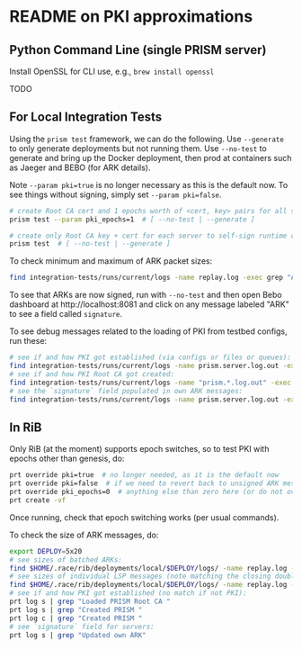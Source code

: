 # README on PKI approximations


## Python Command Line (single PRISM server)

Install OpenSSL for CLI use, e.g., `brew install openssl`

TODO


## For Local Integration Tests

Using the `prism test` framework, we can do the following.  Use `--generate` to only generate deployments but not 
running them.  Use `--no-test` to generate and bring up the Docker deployment, then prod at containers such as 
Jaeger and BEBO (for ARK details).

Note `--param pki=true` is no longer necessary as this is the default now.  To see things without signing, simply 
set `--param pki=false`.

```bash
# create Root CA cert and 1 epochs worth of <cert, key> pairs for all servers:
prism test --param pki_epochs=1  # [ --no-test | --generate ]

# create only Root CA key + cert for each server to self-sign runtime certificates:
prism test  # [ --no-test | --generate ]
```

To check minimum and maximum of ARK packet sizes:
```bash
find integration-tests/runs/current/logs -name replay.log -exec grep "ARK" {} \; | jq .size | sort -n | uniq
```

To see that ARKs are now signed, run with `--no-test` and then open Bebo dashboard at http://localhost:8081 
and click on any message labeled "ARK" to see a field called `signature`. 


To see debug messages related to the loading of PKI from testbed configs, run these:
```bash
# see if and how PKI got established (via configs or files or queues):
find integration-tests/runs/current/logs -name prism.server.log.out -exec grep "Loaded PRISM Root CA " {} \;
# see if and how PKI Root CA got created:
find integration-tests/runs/current/logs -name "prism.*.log.out" -exec grep "Created PRISM " {} \;
# see the `signature` field populated in own ARK messages:
find integration-tests/runs/current/logs -name prism.server.log.out -exec grep "Updated own ARK" {} \;
```


## In RiB

Only RiB (at the moment) supports epoch switches, so to test PKI with epochs other than genesis, do:

```bash
prt override pki=true  # no longer needed, as it is the default now
prt override pki=false  # if we need to revert back to unsigned ARK messages (e.g., due to performance reasons)
prt override pki_epochs=0  # anything else than zero here (or do not override this one) won't work!
prt create -vf
```

Once running, check that epoch switching works (per usual commands).

To check the size of ARK messages, do:
```bash
export DEPLOY=5x20
# see sizes of batched ARKs:
find $HOME/.race/rib/deployments/local/$DEPLOY/logs/ -name replay.log -exec grep "ARKs" {} \; | jq .size | sort -n | uniq
# see sizes of individual LSP messages (note matching the closing double quotes):
find $HOME/.race/rib/deployments/local/$DEPLOY/logs/ -name replay.log -exec grep "LSP\"" {} \; | jq .size | sort -n | uniq
# see if and how PKI got established (no match if not PKI):
prt log s | grep "Loaded PRISM Root CA "
prt log s | grep "Created PRISM "
prt log c | grep "Created PRISM "
# see `signature` field for servers:
prt log s | grep "Updated own ARK"
```
